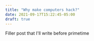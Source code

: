 ```yaml
---
title: "Why make computers hack?"
date: 2021-09-17T15:22:45-05:00
draft: true
---
```


Filler post that I'll write before primetime